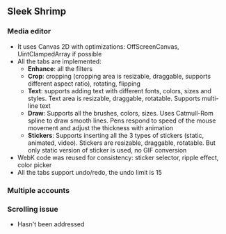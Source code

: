 ## Sleek Shrimp

### Media editor
- It uses Canvas 2D with optimizations: OffScreenCanvas, UintClampedArray if possible
- All the tabs are implemented:
  - **Enhance**: all the filters
  - **Crop**: cropping (cropping area is resizable, draggable, supports different aspect ratio), rotating, flipping
  - **Text**: supports adding text with different fonts, colors, sizes and styles. Text area is resizable, draggable, rotatable. Supports multi-line text
  - **Draw**: Supports all the brushes, colors, sizes. Uses Catmull-Rom spline to draw smooth lines. Pens respond to speed of the mouse movement and adjust the thickness with animation
  - **Stickers**: Supports inserting all the 3 types of stickers (static, animated, video). Stickers are resizable, draggable, rotatable. But only static version of sticker is used, no GIF conversion
- WebK code was reused for consistency: sticker selector, ripple effect, color picker
- All the tabs support undo/redo, the undo limit is 15

### Multiple accounts

### Scrolling issue
- Hasn't been addressed
